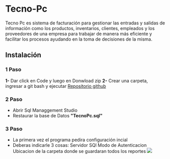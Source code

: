 # Tecno-Pc
Tecno Pc es sistema de facturación para gestionar las entradas y salidas de información como los productos, inventarios, clientes, empleados y los proveedores de una empresa para trabajar de manera más eficiente y facilitar los procesos ayudando en la toma de decisiones de la misma.

## Instalación

### 1 Paso
**1-** Dar click en Code y luego en Donwload zip
**2-** Crear una carpeta, ingresar a git bash y ejecutar
	[Repositorio github](https://github.com/lagos343/Tecno-Pc.git "Repositorio github")

### 2 Paso

- Abrir Sql Managgement Studio
- Restaurar la base de Datos **"TecnoPc.sql"**

### 3 Paso

- La primera vez el programa pedira configuración incial
- Deberas indicarle 3 cosas:
		Servidor SQl
		Modo de Autenticacion
		Ubicacion de la carpeta donde se guardaran todos los reportes
![](http://drive.google.com/uc?export=view&id=1wjmiuHLPkiyUfZD8PxHPGuQi6aBb6bRf)
